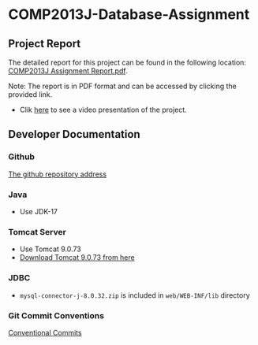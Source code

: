 # COMP2013J-Database-Assignment

## Project Report
The detailed report for this project can be found in the following location: [COMP2013J Assignment Report.pdf](./docs/COMP2013J%20Assignment%20Report.pdf).

Note: The report is in PDF format and can be accessed by clicking the provided link.

- Clik [here](https://youtu.be/NPIImijeXUE) to see a video presentation of the project. 

## Developer Documentation

### Github

[The github repository address](https://github.com/AuroraZoer/COMP2013J-Database-Assigment)

### Java
- Use JDK-17

### Tomcat Server
- Use Tomcat 9.0.73
- [Download Tomcat 9.0.73 from here](https://tomcat.apache.org/download-90.cgi)

### JDBC
- `mysql-connector-j-8.0.32.zip` is included in `web/WEB-INF/lib` directory

### Git Commit Conventions
[Conventional Commits](https://www.conventionalcommits.org/en/v1.0.0/)
